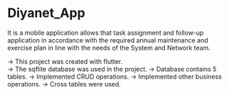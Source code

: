 # Diyanet_App

It is a mobile application allows that task assignment and follow-up application in accordance with the required annual maintenance and exercise plan in line with the needs of the System and Network team.

-> This project was created with flutter. <br>
-> The sqflite database was used in the project.
-> Database contains 5 tables.
-> Implemented CRUD operations.
-> Implemented other business operations.
-> Cross tables were used.
